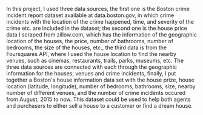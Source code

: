 In this project,  I used three data sources, the first one is the Boston crime incident report dataset available at data.boston.gov, in which crime incidents with the location of the crime happened, time, and severity of the crime etc. are included in the dataset; the second one is the house price data I scraped from zillow.com, which has the information of the geographic location of the houses, the price, number of bathrooms, number of bedrooms, the size of the houses, etc., the third data is from the Foursquares API, where I used the house location to find the nearby venues, such as cinemas, restaurants, trails, parks, museums, etc.
The three data sources are connected with each through the geographic information for the houses, venues and crime incidents, finally, I put together a Boston's house information data set with the house prize, house location (latitude, longitude), number of bedrooms, bathrooms, size, nearby number of different venues, and the number of crime incidents occured from August, 2015 to now. This dataset could be used to help both agents and purchasers to either sell a house to a customer or find a dream house. 
